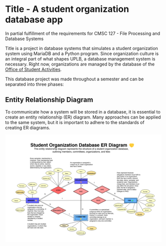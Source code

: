 # Title - A student organization database app
In partial fulfillment of the requirements for CMSC 127 - File Processing and Database Systems

Title is a project in database systems that simulates a student organization system using MariaDB and a Python program.
Since organization culture is an integral part of what shapes UPLB, a database management system is necessary. Right now, organizations are managed by the database of the [Office of Student Activities](https://uplbosa.org).

This database project was made throughout a semester and can be separated into three phases:

## Entity Relationship Diagram
To communicate how a system will be stored in a database, it is essential to create an entity relationship (ER) diagram. Many approaches can be applied to the same system, but it is important to adhere to the standards of creating ER diagrams.

![Entity relationship diagram for student organization database](https://github.com/smmariquit/student-org-db/blob/main/er-diagram.png)
